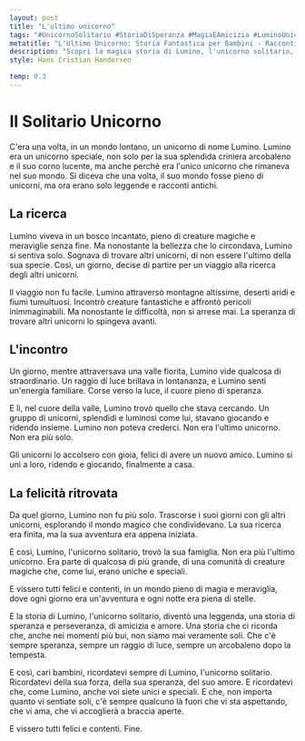 ```yaml
---
layout: post
title: "L'ultimo unicorno"
tags: "#UnicornoSolitario #StoriaDiSperanza #MagiaEAmicizia #LuminoUnicorno"
metatitle: "L'Ultimo Unicorno: Storia Fantastica per Bambini - Racconti Educativi e Divertenti"
description: "Scopri la magica storia di Lumino, l'unicorno solitario, in un viaggio pieno di avventure e speranza. Un racconto che insegna l'importanza dell'amicizia e dell'amore, ricordando a tutti che, non importa quanto ci si senta soli, c'è sempre qualcuno che ci aspetta. Perfetto per i bambini, ma anche per chi è bambino dentro."
style: Hans Cristian Handersen

temp: 0.3
---
```

# Il Solitario Unicorno

C'era una volta, in un mondo lontano, un unicorno di nome Lumino. Lumino era un unicorno speciale, non solo per la sua splendida criniera arcobaleno e il suo corno lucente, ma anche perché era l'unico unicorno che rimaneva nel suo mondo. Si diceva che una volta, il suo mondo fosse pieno di unicorni, ma ora erano solo leggende e racconti antichi.

## La ricerca

Lumino viveva in un bosco incantato, pieno di creature magiche e meraviglie senza fine. Ma nonostante la bellezza che lo circondava, Lumino si sentiva solo. Sognava di trovare altri unicorni, di non essere l'ultimo della sua specie. Così, un giorno, decise di partire per un viaggio alla ricerca degli altri unicorni.

Il viaggio non fu facile. Lumino attraversò montagne altissime, deserti aridi e fiumi tumultuosi. Incontrò creature fantastiche e affrontò pericoli inimmaginabili. Ma nonostante le difficoltà, non si arrese mai. La speranza di trovare altri unicorni lo spingeva avanti.

## L'incontro

Un giorno, mentre attraversava una valle fiorita, Lumino vide qualcosa di straordinario. Un raggio di luce brillava in lontananza, e Lumino sentì un'energia familiare. Corse verso la luce, il cuore pieno di speranza.

E lì, nel cuore della valle, Lumino trovò quello che stava cercando. Un gruppo di unicorni, splendidi e luminosi come lui, stavano giocando e ridendo insieme. Lumino non poteva crederci. Non era l'ultimo unicorno. Non era più solo.

Gli unicorni lo accolsero con gioia, felici di avere un nuovo amico. Lumino si unì a loro, ridendo e giocando, finalmente a casa.

## La felicità ritrovata

Da quel giorno, Lumino non fu più solo. Trascorse i suoi giorni con gli altri unicorni, esplorando il mondo magico che condividevano. La sua ricerca era finita, ma la sua avventura era appena iniziata.

E così, Lumino, l'unicorno solitario, trovò la sua famiglia. Non era più l'ultimo unicorno. Era parte di qualcosa di più grande, di una comunità di creature magiche che, come lui, erano uniche e speciali.

E vissero tutti felici e contenti, in un mondo pieno di magia e meraviglia, dove ogni giorno era un'avventura e ogni notte era piena di stelle.

E la storia di Lumino, l'unicorno solitario, diventò una leggenda, una storia di speranza e perseveranza, di amicizia e amore. Una storia che ci ricorda che, anche nei momenti più bui, non siamo mai veramente soli. Che c'è sempre speranza, sempre un raggio di luce, sempre un arcobaleno dopo la tempesta.

E così, cari bambini, ricordatevi sempre di Lumino, l'unicorno solitario. Ricordatevi della sua forza, della sua speranza, del suo amore. E ricordatevi che, come Lumino, anche voi siete unici e speciali. E che, non importa quanto vi sentiate soli, c'è sempre qualcuno là fuori che vi sta aspettando, che vi ama, che vi accoglierà a braccia aperte.

E vissero tutti felici e contenti. Fine.

        